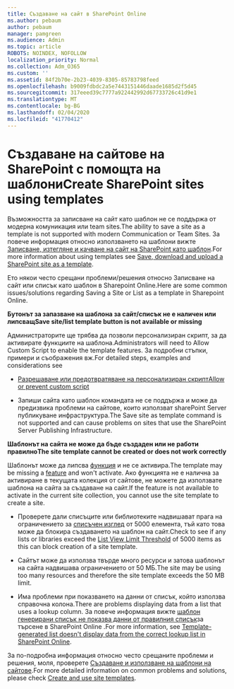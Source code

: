 ```yaml
---
title: Създаване на сайт в SharePoint Online
ms.author: pebaum
author: pebaum
manager: pamgreen
ms.audience: Admin
ms.topic: article
ROBOTS: NOINDEX, NOFOLLOW
localization_priority: Normal
ms.collection: Adm_O365
ms.custom: ''
ms.assetid: 84f2b70e-2b23-4039-8305-85783798feed
ms.openlocfilehash: b9009fdbdc2a5e7443151446daade1685d2f5d45
ms.sourcegitcommit: 317eeed39c7777a922442992d67733726c41d9e1
ms.translationtype: MT
ms.contentlocale: bg-BG
ms.lasthandoff: 02/04/2020
ms.locfileid: "41770412"
---
```

# <a name="create-sharepoint-sites-using-templates"></a><span data-ttu-id="82c6b-102">Създаване на сайтове на SharePoint с помощта на шаблони</span><span class="sxs-lookup"><span data-stu-id="82c6b-102">Create SharePoint sites using templates</span></span>

<span data-ttu-id="82c6b-103">Възможността за записване на сайт като шаблон не се поддържа от модерна комуникация или team sites.</span><span class="sxs-lookup"><span data-stu-id="82c6b-103">The ability to save a site as a template is not supported with modern Communication or Team Sites.</span></span> <span data-ttu-id="82c6b-104">За повече информация относно използването на шаблони вижте [Записване, изтегляне и качване на сайт на SharePoint като шаблон](https://docs.microsoft.com/sharepoint/dev/general-development/save-download-and-upload-a-sharepoint-site-as-a-template).</span><span class="sxs-lookup"><span data-stu-id="82c6b-104">For more information about using templates see [Save, download and upload a SharePoint site as a template](https://docs.microsoft.com/sharepoint/dev/general-development/save-download-and-upload-a-sharepoint-site-as-a-template).</span></span>

<span data-ttu-id="82c6b-105">Ето някои често срещани проблеми/решения относно Записване на сайт или списък като шаблон в Sharepoint Online.</span><span class="sxs-lookup"><span data-stu-id="82c6b-105">Here are some common issues/solutions regarding Saving a Site or List as a template in Sharepoint Online.</span></span> 

<span data-ttu-id="82c6b-106">**Бутонът за запазване на шаблона за сайт/списък не е наличен или липсващ**</span><span class="sxs-lookup"><span data-stu-id="82c6b-106">**Save site/list template button is not available or missing**</span></span>

<span data-ttu-id="82c6b-107">Администраторите ще трябва да позволи персонализиран скрипт, за да активирате функциите на шаблона.</span><span class="sxs-lookup"><span data-stu-id="82c6b-107">Administrators will need to Allow Custom Script to enable the template features.</span></span> <span data-ttu-id="82c6b-108">За подробни стъпки, примери и съображения вж.</span><span class="sxs-lookup"><span data-stu-id="82c6b-108">For detailed steps, examples and considerations see</span></span> 

- [<span data-ttu-id="82c6b-109">Разрешаване или предотвратяване на персонализиран скрипт</span><span class="sxs-lookup"><span data-stu-id="82c6b-109">Allow or prevent custom script</span></span>](https://docs.microsoft.com/sharepoint/allow-or-prevent-custom-script)

- <span data-ttu-id="82c6b-110">Запиши сайта като шаблон командата не се поддържа и може да предизвика проблеми на сайтове, които използват sharePoint Server публикуване инфраструктура.</span><span class="sxs-lookup"><span data-stu-id="82c6b-110">The Save site as template command is not supported and can cause problems on sites that use the SharePoint Server Publishing Infrastructure.</span></span>

<span data-ttu-id="82c6b-111">**Шаблонът на сайта не може да бъде създаден или не работи правилно**</span><span class="sxs-lookup"><span data-stu-id="82c6b-111">**The site template cannot be created or does not work correctly**</span></span>

<span data-ttu-id="82c6b-112">Шаблонът може да липсва [функция](https://social.technet.microsoft.com/wiki/contents/articles/14423.sharepoint-2013-existing-features-guid.aspx) и не се активира.</span><span class="sxs-lookup"><span data-stu-id="82c6b-112">The template may be missing a [feature](https://social.technet.microsoft.com/wiki/contents/articles/14423.sharepoint-2013-existing-features-guid.aspx) and won't activate.</span></span> <span data-ttu-id="82c6b-113">Ако функцията не е налична за активиране в текущата колекция от сайтове, не можете да използвате шаблона на сайта за създаване на сайт.</span><span class="sxs-lookup"><span data-stu-id="82c6b-113">If the feature is not available to activate in the current site collection, you cannot use the site template to create a site.</span></span>

- <span data-ttu-id="82c6b-114">Проверете дали списъците или библиотеките надвишават прага на ограничението за [списъчен изглед](https://support.office.com/article/Manage-large-lists-and-libraries-in-SharePoint-B8588DAE-9387-48C2-9248-C24122F07C59) от 5000 елемента, тъй като това може да блокира създаването на шаблон на сайт.</span><span class="sxs-lookup"><span data-stu-id="82c6b-114">Check to see if any lists or libraries exceed the [List View Limit Threshold](https://support.office.com/article/Manage-large-lists-and-libraries-in-SharePoint-B8588DAE-9387-48C2-9248-C24122F07C59) of 5000 items as this can block creation of a site template.</span></span>

- <span data-ttu-id="82c6b-115">Сайтът може да използва твърде много ресурси и затова шаблонът на сайта надвишава ограничението от 50 МБ.</span><span class="sxs-lookup"><span data-stu-id="82c6b-115">The site may be using too many resources and therefore the site template exceeds the 50 MB limit.</span></span>


- <span data-ttu-id="82c6b-116">Има проблеми при показването на данни от списък, който използва справочна колона.</span><span class="sxs-lookup"><span data-stu-id="82c6b-116">There are problems displaying data from a list that uses a lookup column.</span></span> <span data-ttu-id="82c6b-117">За повече информация вижте [шаблон генерирани списък не показва данни от правилния списък](https://docs.microsoft.com/sharepoint/support/lists-and-libraries/template-generated-list-incorrect-data)за търсене в SharePoint Online .</span><span class="sxs-lookup"><span data-stu-id="82c6b-117">For more information, see [Template-generated list doesn't display data from the correct lookup list in SharePoint Online](https://docs.microsoft.com/sharepoint/support/lists-and-libraries/template-generated-list-incorrect-data).</span></span>

<span data-ttu-id="82c6b-118">За по-подробна информация относно често срещаните проблеми и решения, моля, проверете [Създаване и използване на шаблони на сайтове](https://support.office.com/article/Create-and-use-site-templates-60371B0F-00E0-4C49-A844-34759EBDD989).</span><span class="sxs-lookup"><span data-stu-id="82c6b-118">For more detailed information on common problems and solutions, please check [Create and use site templates](https://support.office.com/article/Create-and-use-site-templates-60371B0F-00E0-4C49-A844-34759EBDD989).</span></span>



